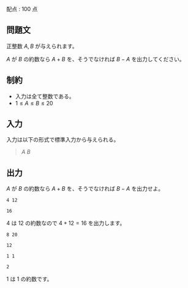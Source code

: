 配点 : $100$ 点

## 問題文

正整数 $A, B$ が与えられます。

$A$ が $B$ の約数なら $A + B$ を、そうでなければ $B - A$ を出力してください。

## 制約

- 入力は全て整数である。
- $1 \leq A \leq B \leq 20$

## 入力

入力は以下の形式で標準入力から与えられる。

> $A$ $B$

## 出力

$A$ が $B$ の約数なら $A + B$ を、そうでなければ $B - A$ を出力せよ。

```input1
4 12
```

```output1
16
```

$4$ は $12$ の約数なので $4 + 12 = 16$ を出力します。

```input2
8 20
```

```output2
12
```

```input3
1 1
```

```output3
2
```

$1$ は $1$ の約数です。
